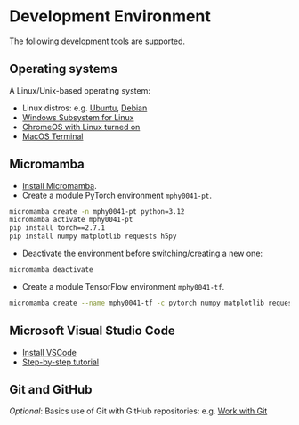 
# Development Environment
The following development tools are supported.

## Operating systems
A Linux/Unix-based operating system: 
- Linux distros: e.g. [Ubuntu](https://ubuntu.com/tutorials/install-ubuntu-desktop), [Debian](https://www.debian.org/releases/stable/installmanual)
- [Windows Subsystem for Linux](https://learn.microsoft.com/en-us/windows/wsl/install) 
- [ChromeOS with Linux turned on](https://support.google.com/chromebook/answer/9145439?)  
- [MacOS Terminal](https://support.apple.com/guide/terminal)


## Micromamba
- [Install Micromamba](https://mamba.readthedocs.io/en/latest/installation/micromamba-installation.html).
- Create a module PyTorch environment `mphy0041-pt`.
```bash
micromamba create -n mphy0041-pt python=3.12
micromamba activate mphy0041-pt  
pip install torch==2.7.1  
pip install numpy matplotlib requests h5py
```

- Deactivate the environment before switching/creating a new one:
```bash
micromamba deactivate 
```

- Create a module TensorFlow environment `mphy0041-tf`.
```bash
micromamba create --name mphy0041-tf -c pytorch numpy matplotlib requests pytorch
```


## Microsoft Visual Studio Code
- [Install VSCode](https://code.visualstudio.com/docs)
- [Step-by-step tutorial](https://code.visualstudio.com/docs/python/python-tutorial)


## Git and GitHub
 _Optional_: Basics use of Git with GitHub repositories: e.g. [Work with Git](https://github.com/YipengHu/MPHY0030/blob/main/docs/dev_env_git.md)
